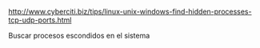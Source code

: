 http://www.cyberciti.biz/tips/linux-unix-windows-find-hidden-processes-tcp-udp-ports.html

Buscar procesos escondidos en el sistema
